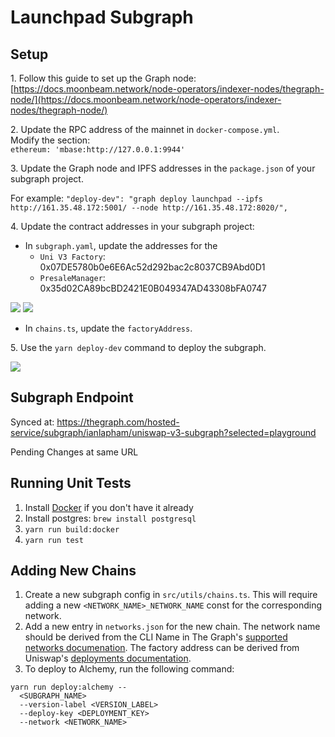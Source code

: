 # Launchpad Subgraph

## Setup

1\. Follow this guide to set up the Graph node:  
[https://docs.moonbeam.network/node-operators/indexer-nodes/thegraph-node/](https://docs.moonbeam.network/node-operators/indexer-nodes/thegraph-node/)

2\. Update the RPC address of the mainnet in `docker-compose.yml`.  
Modify the section:  
`ethereum: 'mbase:http://127.0.0.1:9944'`

3\. Update the Graph node and IPFS addresses in the `package.json` of your subgraph project.

For example: `"deploy-dev": "graph deploy launchpad --ipfs http://161.35.48.172:5001/ --node http://161.35.48.172:8020/",`

4\. Update the contract addresses in your subgraph project:

- In `subgraph.yaml`, update the addresses for the 
    - `Uni V3 Factory`: 0x07DE5780b0e6E6Ac52d292bac2c8037CB9Abd0D1
    - `PresaleManager`: 0x35d02CA89bcBD2421E0B049347AD43308bFA0747

![](https://github.com/user-attachments/assets/d58528de-f474-455b-955e-1b027d2b6cf5)
![](https://github.com/user-attachments/assets/aa5705ae-a6f0-4eea-9aef-51df80392563)

- In `chains.ts`, update the `factoryAddress`.

5\. Use the `yarn deploy-dev` command to deploy the subgraph.

![](https://github.com/user-attachments/assets/25462178-7190-4d82-ae69-f63740a01c36)


## Subgraph Endpoint

Synced at: https://thegraph.com/hosted-service/subgraph/ianlapham/uniswap-v3-subgraph?selected=playground

Pending Changes at same URL

## Running Unit Tests

1. Install [Docker](https://docs.docker.com/get-docker/) if you don't have it already
2. Install postgres: `brew install postgresql`
3. `yarn run build:docker`
4. `yarn run test`

## Adding New Chains

1. Create a new subgraph config in `src/utils/chains.ts`. This will require adding a new `<NETWORK_NAME>_NETWORK_NAME` const for the corresponding network.
2. Add a new entry in `networks.json` for the new chain. The network name should be derived from the CLI Name in The Graph's [supported networks documenation](https://thegraph.com/docs/en/developing/supported-networks/). The factory address can be derived from Uniswap's [deployments documentation](https://docs.uniswap.org/contracts/v3/reference/deployments/ethereum-deployments).
3. To deploy to Alchemy, run the following command:

```
yarn run deploy:alchemy --
  <SUBGRAPH_NAME>
  --version-label <VERSION_LABEL>
  --deploy-key <DEPLOYMENT_KEY>
  --network <NETWORK_NAME>
```
